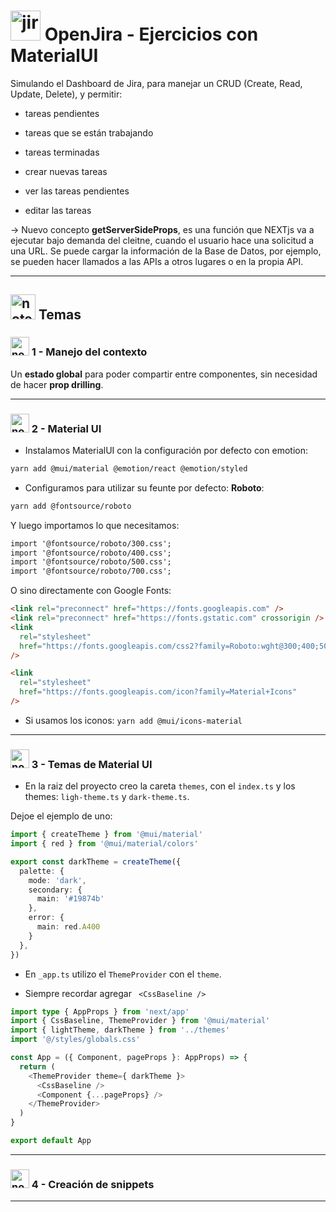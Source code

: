 # <img width="48" height="48" src="https://img.icons8.com/color/48/jira.png" alt="jira"/> OpenJira - Ejercicios con MaterialUI

Simulando el Dashboard de Jira, para manejar un CRUD (Create, Read, Update, Delete), y permitir:

- tareas pendientes

- tareas que se están trabajando

- tareas terminadas

- crear nuevas tareas

- ver las tareas pendientes

- editar las tareas

-> Nuevo concepto **getServerSideProps**, es una función que NEXTjs va a ejecutar bajo demanda del cleitne, cuando el usuario hace una solicitud a una URL. Se puede cargar la información de la Base de Datos, por ejemplo, se pueden hacer llamados a las APIs a otros lugares o en la propia API.

---

## <img width="40" height="40" src="https://img.icons8.com/clouds/40/note.png" alt="note"/> Temas

### <img width="30" height="30" src="https://img.icons8.com/clouds/30/note.png" alt="note"/> 1 - Manejo del contexto

Un **estado global** para poder compartir entre componentes, sin necesidad de hacer **prop drilling**.

---

### <img width="30" height="30" src="https://img.icons8.com/clouds/30/note.png" alt="note"/> 2 - Material UI

- Instalamos MaterialUI con la configuración por defecto con emotion:
```BASH
yarn add @mui/material @emotion/react @emotion/styled
```

- Configuramos para utilizar su feunte por defecto: **Roboto**:

```BASH
yarn add @fontsource/roboto
```

Y luego importamos lo que necesitamos:

```HTML
import '@fontsource/roboto/300.css';
import '@fontsource/roboto/400.css';
import '@fontsource/roboto/500.css';
import '@fontsource/roboto/700.css';
```


O sino directamente con Google Fonts:

```HTML
<link rel="preconnect" href="https://fonts.googleapis.com" />
<link rel="preconnect" href="https://fonts.gstatic.com" crossorigin />
<link
  rel="stylesheet"
  href="https://fonts.googleapis.com/css2?family=Roboto:wght@300;400;500;600;700&display=swap"
/>
```

```HTML
<link
  rel="stylesheet"
  href="https://fonts.googleapis.com/icon?family=Material+Icons"
/>
```

- Si usamos los iconos: `yarn add @mui/icons-material`
  
---

### <img width="30" height="30" src="https://img.icons8.com/clouds/30/note.png" alt="note"/> 3 - Temas de Material UI

- En la raiz del proyecto creo la careta `themes`, con el `index.ts` y los themes: `ligh-theme.ts` y `dark-theme.ts`.

Dejoe el ejemplo de uno:

```TypeScript
import { createTheme } from '@mui/material'
import { red } from '@mui/material/colors'

export const darkTheme = createTheme({
  palette: {
    mode: 'dark',
    secondary: {
      main: '#19874b'
    },
    error: {
      main: red.A400
    }
  },
})
```

- En `_app.ts` utilizo el `ThemeProvider` con el `theme`. 

- Siempre recordar agregar ` <CssBaseline />`

```TypeScript
import type { AppProps } from 'next/app'
import { CssBaseline, ThemeProvider } from '@mui/material'
import { lightTheme, darkTheme } from '../themes'
import '@/styles/globals.css'

const App = ({ Component, pageProps }: AppProps) => {
  return (
    <ThemeProvider theme={ darkTheme }>
      <CssBaseline />
      <Component {...pageProps} />
    </ThemeProvider>
  )
}

export default App

```

---

### <img width="30" height="30" src="https://img.icons8.com/clouds/30/note.png" alt="note"/> 4 - Creación de snippets


---
